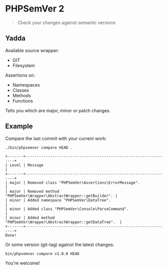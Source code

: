 # PHPSemVer 2

> Check your changes against semantic versions

## Yadda

Available source wrapper:

- GIT
- Filesystem

Assertions on:

- Namespaces
- Classes
- Methods
- Functions

Tells you which are major, minor or patch changes.


## Example

Compare the last commit with your current work:

    ./bin/phpsemver compare HEAD .
    
    +-------+-----------------------------------------------------------------+
    | Level | Message                                                         |
    +-------+-----------------------------------------------------------------+
    | major | Removed class "PHPSemVer\Assertions\ErrorMessage".              |
    | major | Removed method "PHPSemVer\Wrapper\AbstractWrapper::getBuilder". |
    | minor | Added namespace "PHPSemVer\DataTree".                           |
    | minor | Added class "PHPSemVer\Console\ParseCommand".                   |
    | minor | Added method "PHPSemVer\Wrapper\AbstractWrapper::getDataTree".  |
    +-------+-----------------------------------------------------------------+
    Done!

Or some version (git-tag) against the latest changes:

    bin/phpsemver compare v1.0.0 HEAD

You're welcome!
